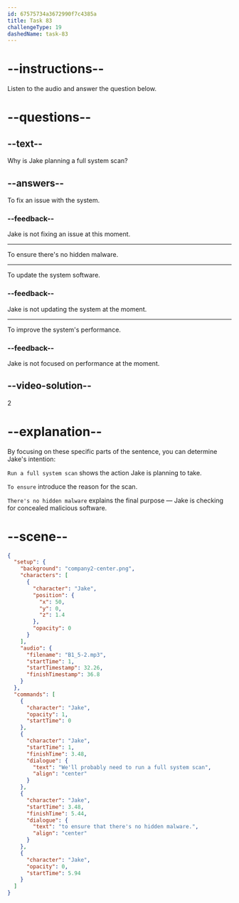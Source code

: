 ```yaml
---
id: 67575734a3672990f7c4385a
title: Task 83
challengeType: 19
dashedName: task-83
---
```

<!-- (Audio) Jake: We'll probably need to run a full system scan to ensure there's no hidden malware. -->

# --instructions--

Listen to the audio and answer the question below.

# --questions--

## --text--

Why is Jake planning a full system scan?

## --answers--

To fix an issue with the system.

### --feedback--

Jake is not fixing an issue at this moment.

---

To ensure there's no hidden malware.

---

To update the system software.

### --feedback--

Jake is not updating the system at the moment.

---

To improve the system's performance.

### --feedback--

Jake is not focused on performance at the moment.

## --video-solution--

2

# --explanation--

By focusing on these specific parts of the sentence, you can determine Jake's intention:

`Run a full system scan` shows the action Jake is planning to take.  

`To ensure` introduce the reason for the scan.

`There's no hidden malware` explains the final purpose — Jake is checking for concealed malicious software.  

# --scene--

```json
{
  "setup": {
    "background": "company2-center.png",
    "characters": [
      {
        "character": "Jake",
        "position": {
          "x": 50,
          "y": 0,
          "z": 1.4
        },
        "opacity": 0
      }
    ],
    "audio": {
      "filename": "B1_5-2.mp3",
      "startTime": 1,
      "startTimestamp": 32.26,
      "finishTimestamp": 36.8
    }
  },
  "commands": [
    {
      "character": "Jake",
      "opacity": 1,
      "startTime": 0
    },
    {
      "character": "Jake",
      "startTime": 1,
      "finishTime": 3.48,
      "dialogue": {
        "text": "We'll probably need to run a full system scan",
        "align": "center"
      }
    },
    {
      "character": "Jake",
      "startTime": 3.48,
      "finishTime": 5.44,
      "dialogue": {
        "text": "to ensure that there's no hidden malware.",
        "align": "center"
      }
    },
    {
      "character": "Jake",
      "opacity": 0,
      "startTime": 5.94
    }
  ]
}
```
